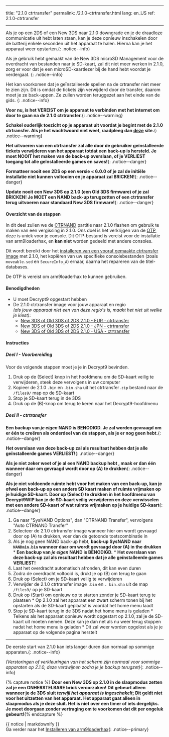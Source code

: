 * * *

title: "2.1.0 ctrtransfer" permalink: /2.1.0-ctrtransfer.html lang: en_US ref: 2.1.0-ctrtransfer

* * *

Als je op een 2DS of een New 3DS naar 2.1.0 downgrade en je de draadloze communicatie uit hebt laten staan, kan je deze opnieuw inschakelen door de batterij enkele seconden uit het apparaat te halen. Hierna kan je het apparaat weer opstarten.{: .notice--info}

Als je gebruik hebt gemaakt van de New 3DS microSD Management voor de overdracht van bestanden naar je SD-kaart, zal dit niet meer werken in 2.1.0, zorg er voor dat je een microSD-kaartlezer bij de hand hebt voordat je verdergaat. {: .notice--info}

Het kan voorkomen dat je geïnstalleerde spellen na de crtransfer niet meer te zien zijn. Dit is omdat de tickets zijn verwijderd door de transfer, daarom moet je ze back-uppen. Ze zullen worden teruggezet aan het einde van de gids. {: .notice--info}

**Voor nu, is het VEREIST om je apparaat te verbinden met het internet om door te gaan na de 2.1.0 ctrtransfer.**{: .notice--warning}

**Schakel ouderlijk toezicht op je apparaat uit voordat je begint met de 2.1.0 ctrtransfer. Als je het wachtwoord niet weet, raadpleeg dan [deze](https://mkey.salthax.org/) site.**{: .notice--warning}

**Het uitvoeren van een ctrtransfer zal alle door de gebruiker geïnstalleerde tickets verwijderen van het apparaat totdat een back-up is hersteld. Je moet NOOIT het maken van de back-up overslaan, of je VERLIEST toegang tot alle geïnstalleerde games en saves!**{: .notice--danger}

**Formatteer nooit een 2DS op een versie < 6.0.0 of je zal de initiële installatie niet kunnen voltooien en je apparaat zal BRICKEN!**{: .notice--danger}

**Update nooit een New 3DS op 2.1.0 (een Old 3DS firmware) of je zal BRICKEN! Je MOET een NAND back-up terugzetten of een ctrtransfer terug uitvoeren naar standaard New 3DS firmware!**{: .notice--danger}

#### Overzicht van de stappen

In dit deel zullen we de [CTRNAND](https://www.3dbrew.org/wiki/Flash_Filesystem#CTR_partition) partitie naar 2.1.0 flashen om gebruik te maken van een vergissing in 2.1.0. Ons doel is het verkrijgen van de [OTP](otp-info), deze is uniek voor je console. Dit OTP-bestand is vereist voor de installatie van arm9loaderhax, en **kan niet** worden gedeeld met andere consoles.

Dit wordt bereikt door het [installeren van een vooraf gemaakte ctrtransfer image](https://www.reddit.com/r/3dshacks/comments/4zhe4a/) met 2.1.0, het kopiëren van uw specifieke consolebestanden (zoals `moveable.sed` en `SecureInfo_A`) ernaar, daarna het repareren van de titel-databases.

De OTP is vereist om arm9loaderhax te kunnen gebruiken.

#### Benodigdheden

* U moet Decrypt9 opgestart hebben
* De 2.1.0 ctrtransfer image voor jouw apparaat en regio  
    *(als jouw apparaat niet een van deze regio's is, maakt het niet uit welke je kiest)*: 
    * [New 3DS of Old 3DS of 2DS 2.1.0 - EUR - ctrtransfer](magnet:?xt=urn:btih:89acc9c1b488b8b38251de0ddf07975d6bd354a1&dn=2.1.0-4E%5Fctrtransfer%5Fo3ds.zip&tr=udp%3A%2F%2Ftracker.coppersurfer.tk%3A6969%2Fannounce&tr=udp%3A%2F%2Ftracker.opentrackr.org%3A1337%2Fannounce&tr=http%3A%2F%2Ftracker.opentrackr.org%3A1337%2Fannounce&tr=udp%3A%2F%2Fzer0day.ch%3A1337%2Fannounce&tr=udp%3A%2F%2Ftracker.leechers-paradise.org%3A6969%2Fannounce&tr=http%3A%2F%2Fexplodie.org%3A6969%2Fannounce&tr=udp%3A%2F%2Fexplodie.org%3A6969%2Fannounce&tr=udp%3A%2F%2F9.rarbg.com%3A2710%2Fannounce&tr=udp%3A%2F%2Fp4p.arenabg.com%3A1337%2Fannounce&tr=http%3A%2F%2Fp4p.arenabg.com%3A1337%2Fannounce&tr=udp%3A%2F%2Ftracker.aletorrenty.pl%3A2710%2Fannounce&tr=http%3A%2F%2Ftracker.aletorrenty.pl%3A2710%2Fannounce&tr=http%3A%2F%2Ftracker1.wasabii.com.tw%3A6969%2Fannounce&tr=http%3A%2F%2Ftracker.baravik.org%3A6970%2Fannounce&tr=http%3A%2F%2Ftracker.tfile.me%2Fannounce&tr=udp%3A%2F%2Ftorrent.gresille.org%3A80%2Fannounce&tr=http%3A%2F%2Ftorrent.gresille.org%2Fannounce&tr=udp%3A%2F%2Ftracker.yoshi210.com%3A6969%2Fannounce&tr=udp%3A%2F%2Ftracker.tiny-vps.com%3A6969%2Fannounce&tr=udp%3A%2F%2Ftracker.filetracker.pl%3A8089%2Fannounce) 
    * [New 3DS of Old 3DS of 2DS 2.1.0 - JPN - ctrtransfer](magnet:?xt=urn:btih:3dbb9c9c85a33c6242f424dcbaebcacdd8a5912b&dn=2.1.0-4J%5Fctrtransfer%5Fo3ds.zip&tr=udp%3A%2F%2Ftracker.coppersurfer.tk%3A6969%2Fannounce&tr=udp%3A%2F%2Ftracker.opentrackr.org%3A1337%2Fannounce&tr=http%3A%2F%2Ftracker.opentrackr.org%3A1337%2Fannounce&tr=udp%3A%2F%2Fzer0day.ch%3A1337%2Fannounce&tr=udp%3A%2F%2Ftracker.leechers-paradise.org%3A6969%2Fannounce&tr=http%3A%2F%2Fexplodie.org%3A6969%2Fannounce&tr=udp%3A%2F%2Fexplodie.org%3A6969%2Fannounce&tr=udp%3A%2F%2F9.rarbg.com%3A2710%2Fannounce&tr=udp%3A%2F%2Fp4p.arenabg.com%3A1337%2Fannounce&tr=http%3A%2F%2Fp4p.arenabg.com%3A1337%2Fannounce&tr=udp%3A%2F%2Ftracker.aletorrenty.pl%3A2710%2Fannounce&tr=http%3A%2F%2Ftracker.aletorrenty.pl%3A2710%2Fannounce&tr=http%3A%2F%2Ftracker1.wasabii.com.tw%3A6969%2Fannounce&tr=http%3A%2F%2Ftracker.baravik.org%3A6970%2Fannounce&tr=http%3A%2F%2Ftracker.tfile.me%2Fannounce&tr=udp%3A%2F%2Ftorrent.gresille.org%3A80%2Fannounce&tr=http%3A%2F%2Ftorrent.gresille.org%2Fannounce&tr=udp%3A%2F%2Ftracker.yoshi210.com%3A6969%2Fannounce&tr=udp%3A%2F%2Ftracker.tiny-vps.com%3A6969%2Fannounce&tr=udp%3A%2F%2Ftracker.filetracker.pl%3A8089%2Fannounce) 
    * [New 3DS of Old 3DS of 2DS 2.1.0 - USA - ctrtransfer](magnet:?xt=urn:btih:1609ce9ee7b0ed9b6dea0b3e7cca4fc52dad6ff4&dn=2.1.0-4U%5Fctrtransfer%5Fo3ds.zip&tr=udp%3A%2F%2Ftracker.coppersurfer.tk%3A6969%2Fannounce&tr=udp%3A%2F%2Ftracker.opentrackr.org%3A1337%2Fannounce&tr=http%3A%2F%2Ftracker.opentrackr.org%3A1337%2Fannounce&tr=udp%3A%2F%2Fzer0day.ch%3A1337%2Fannounce&tr=udp%3A%2F%2Ftracker.leechers-paradise.org%3A6969%2Fannounce&tr=http%3A%2F%2Fexplodie.org%3A6969%2Fannounce&tr=udp%3A%2F%2Fexplodie.org%3A6969%2Fannounce&tr=udp%3A%2F%2F9.rarbg.com%3A2710%2Fannounce&tr=udp%3A%2F%2Fp4p.arenabg.com%3A1337%2Fannounce&tr=http%3A%2F%2Fp4p.arenabg.com%3A1337%2Fannounce&tr=udp%3A%2F%2Ftracker.aletorrenty.pl%3A2710%2Fannounce&tr=http%3A%2F%2Ftracker.aletorrenty.pl%3A2710%2Fannounce&tr=http%3A%2F%2Ftracker1.wasabii.com.tw%3A6969%2Fannounce&tr=http%3A%2F%2Ftracker.baravik.org%3A6970%2Fannounce&tr=http%3A%2F%2Ftracker.tfile.me%2Fannounce&tr=udp%3A%2F%2Ftorrent.gresille.org%3A80%2Fannounce&tr=http%3A%2F%2Ftorrent.gresille.org%2Fannounce&tr=udp%3A%2F%2Ftracker.yoshi210.com%3A6969%2Fannounce&tr=udp%3A%2F%2Ftracker.tiny-vps.com%3A6969%2Fannounce&tr=udp%3A%2F%2Ftracker.filetracker.pl%3A8089%2Fannounce)

#### Instructies

##### Deel I - Voorbereiding

Voor de volgende stappen moet je je in Decrypt9 bevinden.

  1. Druk op de (Select) knop in het hoofdmenu om de SD-kaart veilig te verwijderen, steek deze vervolgens in uw computer
  2. Kopieer de 2.1.0 `.bin` en `.bin.sha` uit het ctrtransfer`.zip` bestand naar de `/files9/` map op de SD-kaart
  3. Stop je SD-kaart terug in de 3DS
  4. Druk op de (B)-knop om terug te keren naar het Decrypt9-hoofdmenu

##### Deel II - ctrtransfer

**Een backup van *je eigen* NAND is BENODIGD. Je zal worden gevraagd om er één te creëren als onderdeel van de stappen, als je er nog geen hebt.**{: .notice--danger}

**Het overslaan van deze back-up zal als resultaat hebben dat je alle geïnstalleerde games VERLIEST!**{: .notice--danger}

**Als je niet zeker weet of je al een NAND backup hebt , maak er dan één wanneer daar om gevraagd wordt door op (A) te drukken**{: .notice--danger}

**Als je niet voldoende ruimte hebt voor het maken van een back-up, kan je ofwel een back-up op een andere SD kaart maken of ruimte vrijmaken op je huidige SD-kaart. Door op (Select) te drukken in het hoofdmenu van Decrypt9WIP kan je de SD-kaart veilig verwijderen en deze verwisselen met een andere SD-kaart of wat ruimte vrijmaken op je huidige SD-kaart**{: .notice--danger}

  1. Ga naar "SysNAND Options", dan "CTRNAND Transfer", vervolgens "Auto CTRNAND Transfer"
  2. Selecteer de 2.1.0 ctrtransfer image wanneer hier om wordt gevraagd door op (A) te drukken, voer dan de getoonde toetscombinatie in
  3. Als je nog geen NAND back-up hebt, **back-up SysNAND naar `NANDmin.bin` wanneer daar om wordt gevraagd door (A) in the drukken** 
    * **Een backup van *je eigen* NAND is BENODIGD.**
    * **Het overslaan van deze back-up zal als resultaat hebben dat je alle geïnstalleerde games VERLIEST!**
  4. Laat het overdracht automatisch afronden, dit kan even duren
  5. Zodra de overdracht voltooid is, drukt je op (B) om terug te gaan
  6. Druk op (Select) om je SD-kaart veilig te verwijderen
  7. Verwijder de 2.1.0 ctrtransfer image `.bin` en `. bin.sha` uit de map `/files9/` op je SD-kaart
  8. Druk op (Start) om opnieuw op te starten zonder je SD-kaart terug te plaatsen 
    * Op 2.1.0 zal het apparaat een zwart scherm tonen bij het opstarten als de SD-kaart geplaatst is voordat het home menu laadt
  9. Stop je SD-kaart terug in de 3DS nadat het home menu is geladen 
    * Telkens als het apparaat opnieuw wordt opgestart op 2.1.0, zal je de SD-kaart uit moeten nemen. Deze kan je dan net als nu weer terug stoppen nadat het home menu is geladen
    * Dit zal weer worden opgelost als je je apparaat op de volgende pagina herstelt

* * *

De eerste start van 2.1.0 kan iets langer duren dan normaal op sommige apparaten.{: .notice--info}

*(Verstoringen of verkleuringen van het scherm zijn normaal voor sommige apparaten op 2.1.0, deze verdwijnen zodra je je backup terugzet)*{: .notice--info}

{% capture notice %} **Door een New 3DS op 2.1.0 in de slaapmodus zetten zal je een ONHERSTELBARE brick veroorzaken!** **Dit gebeurt alleen wanneer je de 3DS sluit *terwijl het apparaat is ingeschakelt*; Dit geldt niet voor het uitzetten van het apparaat.** **Het apparaat gaat alleen in slaapmodus als je deze sluit. Het is niet over een timer of iets dergelijks.** **Je moet doorgaan zonder vertraging om te voorkomen dat dit per ongeluk gebeurt!**{% endcapture %}<div class="notice--danger">{{ notice | markdownify }}</div>Ga verder naar het [Installeren van arm9loaderhax](installing-arm9loaderhax){: .notice--primary}